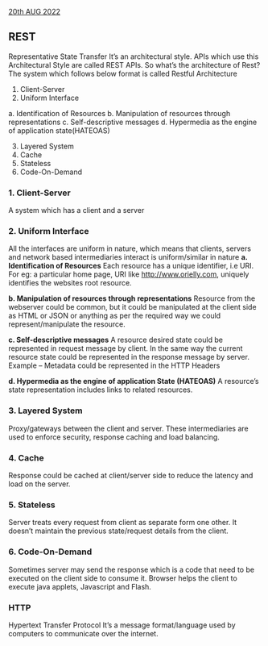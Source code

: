 [20th AUG 2022]()
## REST
Representative State Transfer
It’s an architectural style. APIs which use this Architectural Style are called REST APIs.
So what’s the architecture of Rest? 
The system which follows below format is called Restful Architecture
1.	Client-Server
2.	Uniform Interface

a.	Identification of Resources
b.	Manipulation of resources through representations
c.	Self-descriptive messages
d.	Hypermedia as the engine of application state(HATEOAS)


3.	Layered System
4.	Cache
5.	Stateless
6.	Code-On-Demand

### 1. Client-Server
A system which has a client and a server
### 2. Uniform Interface
All the interfaces are uniform in nature, which means that clients, servers and network based intermediaries interact is uniform/similar in nature
**a.	Identification of Resources**
Each resource has a unique identifier, i.e URI. For eg: a particular home page, URI like http://www.orielly.com, uniquely identifies the websites root resource.

**b.	Manipulation of resources through representations**
Resource from the webserver could be common, but it could be manipulated at the client side as HTML or JSON or anything as per the required way we could represent/manipulate the resource.

**c.	Self-descriptive messages**
A resource desired state could be represented in request message by client. In the same way the current resource state could be represented in the response message by server. 
Example – Metadata could be represented in the HTTP Headers

**d.	Hypermedia as the engine of application State (HATEOAS)**
A resource’s state representation includes links to related resources.

### 3. Layered System
Proxy/gateways between the client and server. These intermediaries are used to enforce security, response caching and load balancing.
### 4. Cache
Response could be cached at client/server side to reduce the latency and load on the server.
### 5. Stateless
Server treats every request from client as separate form one other. It doesn’t maintain the previous state/request details from the client.
### 6. Code-On-Demand
 Sometimes server may send the response which is a code that need to be executed on the client side to consume it. Browser helps the client to execute java applets, Javascript and Flash.

### HTTP 
Hypertext Transfer Protocol
It’s a message format/language used by computers to communicate over the internet.
